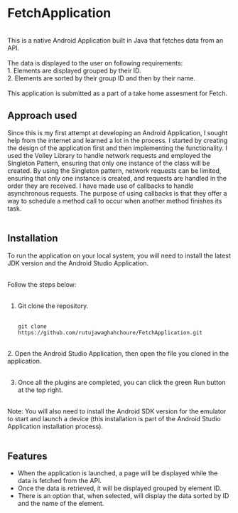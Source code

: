 # FetchApplication<br>
<br>
This is a native Android Application built in Java that fetches data from an API. <br><br>
The data is displayed to the user on following requirements:<br>
1. Elements are displayed grouped by their ID.<br>
2. Elements are sorted by their group ID and then by their name.<br><br>
This application is submitted as a part of a take home assesment for Fetch. <br>

## Approach used<br>
Since this is my first attempt at developing an Android Application, I sought help from the internet and learned a lot in the process. I started by creating the design of the application first and then implementing the functionality. I used the Volley Library to handle network requests and employed the Singleton Pattern, ensuring that only one instance of the class will be created. By using the Singleton pattern, network requests can be limited, ensuring that only one instance is created, and requests are handled in the order they are received. I have made use of callbacks to handle asynchronous requests. The purpose of using callbacks is that they offer a way to schedule a method call to occur when another method finishes its task.<br><br>

## Installation<br>
To run the application on your local system, you will need to install the latest JDK version and the Android Studio Application.<br><br>

Follow the steps below:<br><br>

1. Git clone the repository.<br><br>
   ```
   git clone https://github.com/rutujawaghahchoure/FetchApplication.git
   ```
<br>
2. Open the Android Studio Application, then open the file you cloned in the application.<br><br>

3. Once all the plugins are completed, you can click the green Run button at the top right.<br><br>

Note: You will also need to install the Android SDK version for the emulator to start and launch a device (this installation is part of the Android Studio Application installation process).<br><br>


## Features<br>
<ul>
<li>When the application is launched, a page will be displayed while the data is fetched from the API.</li>
<li>Once the data is retrieved, it will be displayed grouped by element ID.</li>
<li>There is an option that, when selected, will display the data sorted by ID and the name of the element.</li>
</ul>




